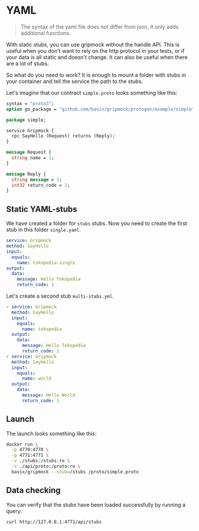 # YAML

> The syntax of the yaml file does not differ from json, it only adds additional functions.

With static stubs, you can use gripmock without the handle API.
This is useful when you don't want to rely on the http protocol in your tests, or if your data is all static and doesn't change.
It can also be useful when there are a lot of stubs.

So what do you need to work? It is enough to mount a folder with stubs in your container and tell the service the path to the stubs.

Let's imagine that our contract `simple.proto` looks something like this:
```proto
syntax = "proto3";
option go_package = "github.com/bavix/gripmock/protogen/example/simple";

package simple;

service Gripmock {
  rpc SayHello (Request) returns (Reply);
}

message Request {
  string name = 1;
}

message Reply {
  string message = 1;
  int32 return_code = 2;
}
```

## Static YAML-stubs

We have created a folder for `stubs` stubs.
Now you need to create the first stub in this folder `single.yaml`.

```yaml
service: Gripmock
method: SayHello
input:
  equals:
    name: tokopedia-single
output:
  data:
    message: Hello Tokopedia
    return_code: 1
```

Let's create a second stub `multi-stabs.yml`.

```yaml
- service: Gripmock
  method: SayHello
  input:
    equals:
      name: tokopedia
  output:
    data:
      message: Hello Tokopedia
      return_code: 1
- service: Gripmock
  method: SayHello
  input:
    equals:
      name: world
  output:
    data:
      message: Hello World
      return_code: 1
```

## Launch

The launch looks something like this:
```bash
docker run \
  -p 4770:4770 \
  -p 4771:4771 \
  -v ./stubs:/stubs:ro \
  -v ./api/proto:/proto:ro \
  bavix/gripmock --stub=/stubs /proto/simple.proto
```

## Data checking

You can verify that the stubs have been loaded successfully by running a query:
```bash
curl http://127.0.0.1:4771/api/stubs
```

